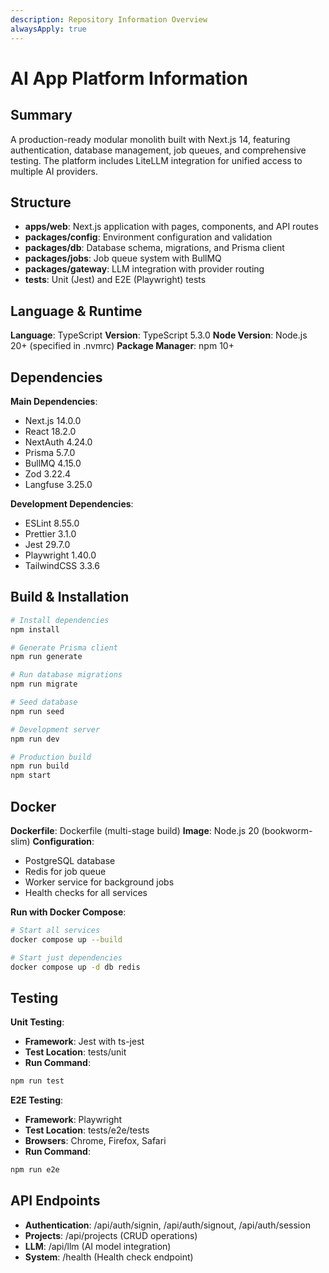 ```yaml
---
description: Repository Information Overview
alwaysApply: true
---
```


# AI App Platform Information

## Summary
A production-ready modular monolith built with Next.js 14, featuring authentication, database management, job queues, and comprehensive testing. The platform includes LiteLLM integration for unified access to multiple AI providers.

## Structure
- **apps/web**: Next.js application with pages, components, and API routes
- **packages/config**: Environment configuration and validation
- **packages/db**: Database schema, migrations, and Prisma client
- **packages/jobs**: Job queue system with BullMQ
- **packages/gateway**: LLM integration with provider routing
- **tests**: Unit (Jest) and E2E (Playwright) tests

## Language & Runtime
**Language**: TypeScript
**Version**: TypeScript 5.3.0
**Node Version**: Node.js 20+ (specified in .nvmrc)
**Package Manager**: npm 10+

## Dependencies
**Main Dependencies**:
- Next.js 14.0.0
- React 18.2.0
- NextAuth 4.24.0
- Prisma 5.7.0
- BullMQ 4.15.0
- Zod 3.22.4
- Langfuse 3.25.0

**Development Dependencies**:
- ESLint 8.55.0
- Prettier 3.1.0
- Jest 29.7.0
- Playwright 1.40.0
- TailwindCSS 3.3.6

## Build & Installation
```bash
# Install dependencies
npm install

# Generate Prisma client
npm run generate

# Run database migrations
npm run migrate

# Seed database
npm run seed

# Development server
npm run dev

# Production build
npm run build
npm start
```

## Docker
**Dockerfile**: Dockerfile (multi-stage build)
**Image**: Node.js 20 (bookworm-slim)
**Configuration**: 
- PostgreSQL database
- Redis for job queue
- Worker service for background jobs
- Health checks for all services

**Run with Docker Compose**:
```bash
# Start all services
docker compose up --build

# Start just dependencies
docker compose up -d db redis
```

## Testing
**Unit Testing**:
- **Framework**: Jest with ts-jest
- **Test Location**: tests/unit
- **Run Command**:
```bash
npm run test
```

**E2E Testing**:
- **Framework**: Playwright
- **Test Location**: tests/e2e/tests
- **Browsers**: Chrome, Firefox, Safari
- **Run Command**:
```bash
npm run e2e
```

## API Endpoints
- **Authentication**: /api/auth/signin, /api/auth/signout, /api/auth/session
- **Projects**: /api/projects (CRUD operations)
- **LLM**: /api/llm (AI model integration)
- **System**: /health (Health check endpoint)